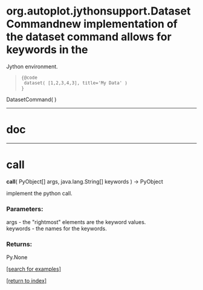 # org.autoplot.jythonsupport.DatasetCommandnew implementation of the dataset command allows for keywords in the
 Jython environment.
<blockquote><pre><small>{@code
 dataset( [1,2,3,4,3], title='My Data' )
}</small></pre></blockquote>
DatasetCommand( )


***
<a name="__doc__"></a>
# __doc__



***
<a name="__call__"></a>
# __call__
__call__( PyObject[] args, java.lang.String[] keywords ) &rarr; PyObject

implement the python call.

### Parameters:
args - the "rightmost" elements are the keyword values.
<br>keywords - the names for the keywords.

### Returns:
Py.None

<a href="https://github.com/autoplot/dev/search?q=__call__&unscoped_q=__call__">[search for examples]</a>

<a href="https://github.com/autoplot/documentation/blob/master/javadoc/index-all.md">[return to index]</a>

